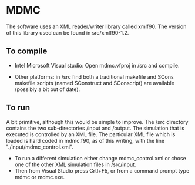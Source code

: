 # MDMC

The software uses an XML reader/writer library called xmlf90. The version of this library used can be found in src/xmlf90-1.2.

To compile
----------

* Intel Microsoft Visual studio: Open mdmc.vfproj in /src and compile.

* Other platforms: in /src find both a traditional makefile and SCons makefile scripts (named SConstruct and SConscript) are available (possibly a bit out of date).

To run
------

A bit primitive, although this would be simple to improve. The /src directory contains the two sub-directories /input and /output. The simulation that is executed is controlled by an XML file. The particular XML file which is loaded is hard coded in mdmc.f90, as of this writing, with the line "./input/mdmc_control.xml". 

* To run a different simulation either change mdmc_control.xml or chose one of the other XML simulation files in /src/input.
* Then from Visual Studio press Crtl+F5, or from a command prompt type mdmc or mdmc.exe.
